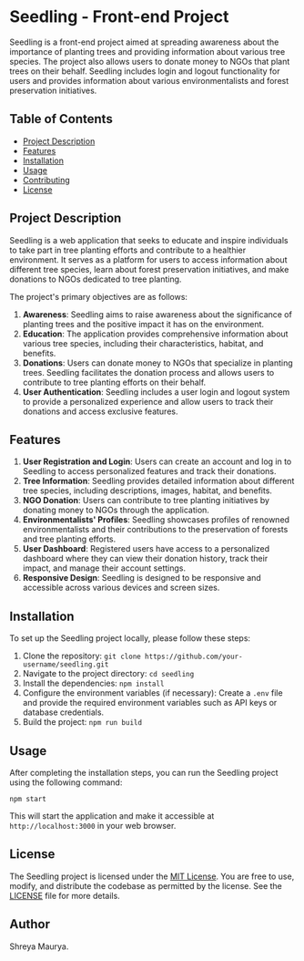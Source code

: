 # Seedling - Front-end Project

Seedling is a front-end project aimed at spreading awareness about the importance of planting trees and providing information about various tree species. The project also allows users to donate money to NGOs that plant trees on their behalf. Seedling includes login and logout functionality for users and provides information about various environmentalists and forest preservation initiatives.

## Table of Contents

- [Project Description](#project-description)
- [Features](#features)
- [Installation](#installation)
- [Usage](#usage)
- [Contributing](#contributing)
- [License](#license)

## Project Description

Seedling is a web application that seeks to educate and inspire individuals to take part in tree planting efforts and contribute to a healthier environment. It serves as a platform for users to access information about different tree species, learn about forest preservation initiatives, and make donations to NGOs dedicated to tree planting.

The project's primary objectives are as follows:

1. **Awareness**: Seedling aims to raise awareness about the significance of planting trees and the positive impact it has on the environment.
2. **Education**: The application provides comprehensive information about various tree species, including their characteristics, habitat, and benefits.
3. **Donations**: Users can donate money to NGOs that specialize in planting trees. Seedling facilitates the donation process and allows users to contribute to tree planting efforts on their behalf.
4. **User Authentication**: Seedling includes a user login and logout system to provide a personalized experience and allow users to track their donations and access exclusive features.

## Features

1. **User Registration and Login**: Users can create an account and log in to Seedling to access personalized features and track their donations.
2. **Tree Information**: Seedling provides detailed information about different tree species, including descriptions, images, habitat, and benefits.
3. **NGO Donation**: Users can contribute to tree planting initiatives by donating money to NGOs through the application.
4. **Environmentalists' Profiles**: Seedling showcases profiles of renowned environmentalists and their contributions to the preservation of forests and tree planting efforts.
5. **User Dashboard**: Registered users have access to a personalized dashboard where they can view their donation history, track their impact, and manage their account settings.
6. **Responsive Design**: Seedling is designed to be responsive and accessible across various devices and screen sizes.

## Installation

To set up the Seedling project locally, please follow these steps:

1. Clone the repository: `git clone https://github.com/your-username/seedling.git`
2. Navigate to the project directory: `cd seedling`
3. Install the dependencies: `npm install`
4. Configure the environment variables (if necessary): Create a `.env` file and provide the required environment variables such as API keys or database credentials.
5. Build the project: `npm run build`

## Usage

After completing the installation steps, you can run the Seedling project using the following command:

```
npm start
```

This will start the application and make it accessible at `http://localhost:3000` in your web browser.



## License

The Seedling project is licensed under the [MIT License](https://opensource.org/licenses/MIT). You are free to use, modify, and distribute the codebase as permitted by the license. See the [LICENSE](LICENSE) file for more details.


## Author
Shreya Maurya.
